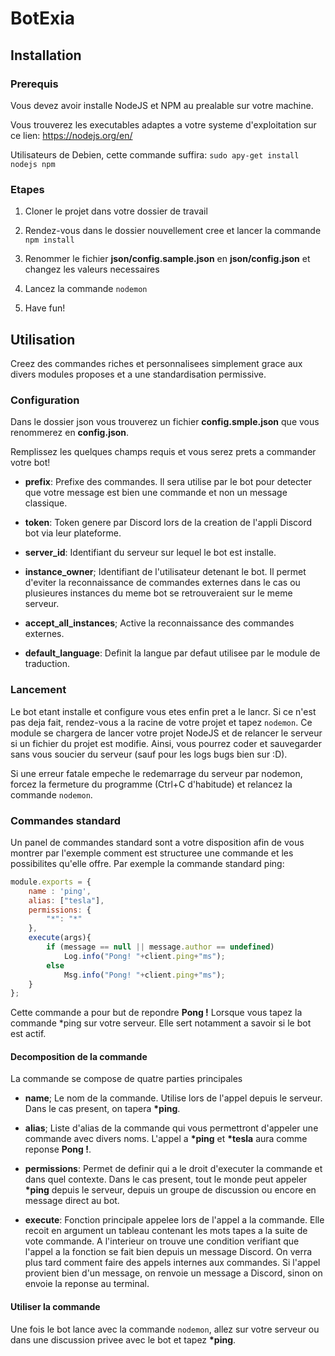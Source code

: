 # BotExia

## Installation

### Prerequis

Vous devez avoir installe NodeJS et NPM au prealable sur votre machine.

Vous trouverez les executables adaptes a votre systeme d'exploitation sur ce lien: https://nodejs.org/en/

Utilisateurs de Debien, cette commande suffira: `sudo apy-get install nodejs npm`
### Etapes

1.	Cloner le projet dans votre dossier de travail

2.	Rendez-vous dans le dossier nouvellement cree et lancer la commande `npm install`

3.	Renommer le fichier **json/config.sample.json** en **json/config.json** et changez les valeurs necessaires

4.	Lancez la commande `nodemon`

5.	Have fun!

## Utilisation

Creez des commandes riches et personnalisees simplement grace aux divers modules proposes et a une standardisation permissive.

### Configuration

Dans le dossier json vous trouverez un fichier **config.smple.json** que vous renommerez en **config.json**.

Remplissez les quelques champs requis et vous serez prets a commander votre bot!

*	**prefix**: Prefixe des commandes. Il sera utilise par le bot pour detecter que votre message est bien une commande et non un message classique.

*	**token**:	Token genere par Discord lors de la creation de l'appli Discord bot via leur plateforme.

*	**server_id**: Identifiant du serveur sur lequel le bot est installe.

*	**instance_owner**; Identifiant de l'utilisateur detenant le bot. Il permet d'eviter la reconnaissance de commandes externes dans le cas ou plusieures instances du meme bot se retrouveraient sur le meme serveur.

*	**accept_all_instances**; Active la reconnaissance des commandes externes.

*	**default_language**: Definit la langue par defaut utilisee par le module de traduction.

### Lancement

Le bot etant installe et configure vous etes enfin pret a le lancr. Si ce n'est pas deja fait, rendez-vous a la racine de votre projet et tapez `nodemon`. Ce module se chargera de lancer votre projet NodeJS et de relancer le serveur si un fichier du projet est modifie. Ainsi, vous pourrez coder et sauvegarder sans vous soucier du serveur (sauf pour les logs bugs bien sur :D).

Si une erreur fatale empeche le redemarrage du serveur par nodemon, forcez la fermeture du programme (Ctrl+C d'habitude) et relancez la commande `nodemon`.

### Commandes standard

Un panel de commandes standard sont a votre disposition afin de vous montrer par l'exemple comment est structuree une commande et les possibilites qu'elle offre. Par exemple la commande standard ping:

```javascript
module.exports = {
	name : 'ping',
	alias: ["tesla"],
	permissions: {
		"*": "*"
	},
	execute(args){
		if (message == null || message.author == undefined)
			Log.info("Pong! "+client.ping+"ms");
		else
			Msg.info("Pong! "+client.ping+"ms");
	}
};
```

Cette commande a pour but de repondre **Pong !** Lorsque vous tapez la commande \*ping sur votre serveur. Elle sert notamment a savoir si le bot est actif.

#### Decomposition de la commande

La commande se compose de quatre parties principales

*	**name**; Le nom de la commande. Utilise lors de l'appel depuis le serveur. Dans le cas present, on tapera **\*ping**.

*	**alias**; Liste d'alias de la commande qui vous permettront d'appeler une commande avec divers noms. L'appel a **\*ping** et **\*tesla** aura comme reponse **Pong !**.

*	**permissions**: Permet de definir qui a le droit d'executer la commande et dans quel contexte. Dans le cas present, tout le monde peut appeler **\*ping** depuis le serveur, depuis un groupe de discussion ou encore en message direct au bot.

*	**execute**: Fonction principale appelee lors de l'appel a la commande. Elle recoit en argument un tableau contenant les mots tapes a la suite de vote commande. A l'interieur on trouve une condition verifiant que l'appel a la fonction se fait bien depuis un message Discord. On verra plus tard comment faire des appels internes aux commandes. Si l'appel provient bien d'un message, on renvoie un message a Discord, sinon on envoie la reponse au terminal.

#### Utiliser la commande

Une fois le bot lance avec la commande `nodemon`, allez sur votre serveur ou dans une discussion privee avec le bot et tapez **\*ping**.
